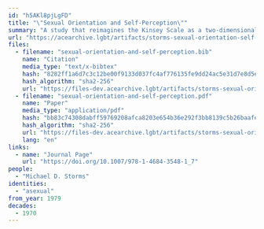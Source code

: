 ```yaml
---
id: "h5AKl8pjLgFD"
title: "\"Sexual Orientation and Self-Perception\""
summary: "A study that reimagines the Kinsey Scale as a two-dimensional spectrum that accounts for asexuality"
url: "https://acearchive.lgbt/artifacts/storms-sexual-orientation-self-perception"
files:
  - filename: "sexual-orientation-and-self-perception.bib"
    name: "Citation"
    media_type: "text/x-bibtex"
    hash: "8282ff1a6d7c3c12be00f9133d037fc4af776135fe9dd24ac5e31d7e8d5e66d3"
    hash_algorithm: "sha2-256"
    url: "https://files-dev.acearchive.lgbt/artifacts/storms-sexual-orientation-self-perception/sexual-orientation-and-self-perception.bib"
  - filename: "sexual-orientation-and-self-perception.pdf"
    name: "Paper"
    media_type: "application/pdf"
    hash: "bb83c74308dabff59769208afca8203e654b36e292f3bb8139c5b26baafe8d6e"
    hash_algorithm: "sha2-256"
    url: "https://files-dev.acearchive.lgbt/artifacts/storms-sexual-orientation-self-perception/sexual-orientation-and-self-perception.pdf"
    lang: "en"
links:
  - name: "Journal Page"
    url: "https://doi.org/10.1007/978-1-4684-3548-1_7"
people:
  - "Michael D. Storms"
identities:
  - "asexual"
from_year: 1979
decades:
  - 1970
---
```

